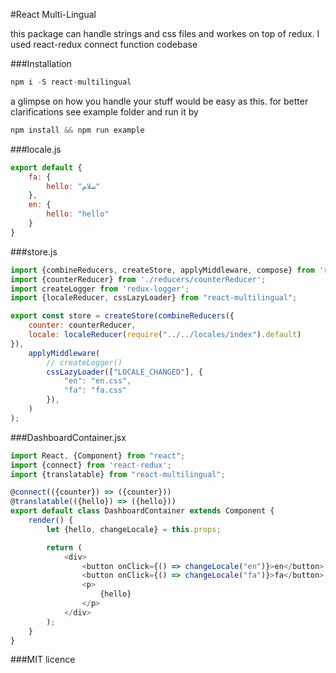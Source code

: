 #React Multi-Lingual

this package can handle strings and css files and workes on top of redux. 
I used react-redux connect function codebase

###Installation
```s
npm i -S react-multilingual
```

a glimpse on how you handle your stuff would be easy as this. 
for better clarifications see example folder and run it by
```js
npm install && npm run example
```

###locale.js
```js
export default {
	fa: {
		hello: "سلام"
	},
	en: {
		hello: "hello"
	}
}
```

###store.js
```js
import {combineReducers, createStore, applyMiddleware, compose} from 'redux';
import {counterReducer} from './reducers/counterReducer';
import createLogger from 'redux-logger';
import {localeReducer, cssLazyLoader} from "react-multilingual";

export const store = createStore(combineReducers({
	counter: counterReducer,
	locale: localeReducer(require("../../locales/index").default)
}), 
	applyMiddleware(
		// createLogger()
		cssLazyLoader(["LOCALE_CHANGED"], {
			"en": "en.css",
			"fa": "fa.css"
		}),
	)
);
```

###DashboardContainer.jsx
```js
import React, {Component} from "react";
import {connect} from 'react-redux';
import {translatable} from "react-multilingual";

@connect(({counter}) => ({counter}))
@translatable(({hello}) => ({hello}))
export default class DashboardContainer extends Component {
	render() {
		let {hello, changeLocale} = this.props;

		return (
			<div>
				<button onClick={() => changeLocale("en")}>en</button>
				<button onClick={() => changeLocale("fa")}>fa</button>
				<p>
					{hello}
				</p>
			</div>
		);
	}
}
```


###MIT licence
  
